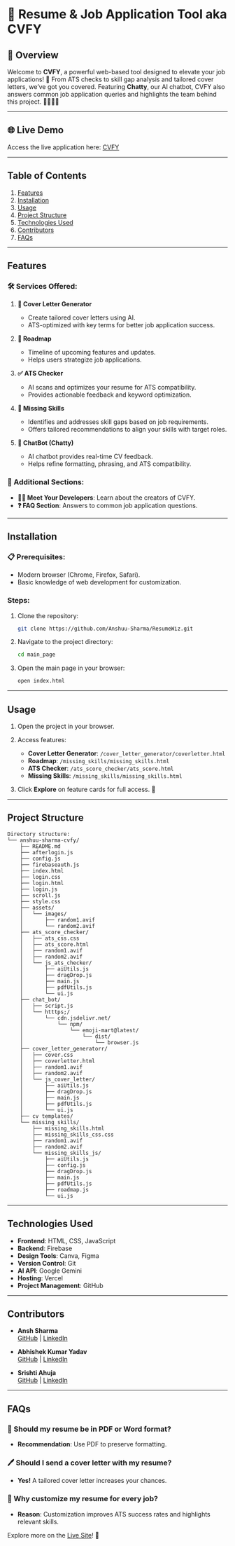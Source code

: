 # 🌟 Resume & Job Application Tool aka CVFY

## 📝 Overview
Welcome to **CVFY**, a powerful web-based tool designed to elevate your job applications! 🚀 From ATS checks to skill gap analysis and tailored cover letters, we’ve got you covered. Featuring **Chatty**, our AI chatbot, CVFY also answers common job application queries and highlights the team behind this project. 👩‍💻👨‍💻

---

## 🌐 Live Demo
Access the live application here: [CVFY](https://cvfy-pearl.vercel.app/)

---

## Table of Contents
1. [Features](#features)
2. [Installation](#installation)
3. [Usage](#usage)
4. [Project Structure](#project-structure)
5. [Technologies Used](#technologies-used)
6. [Contributors](#contributors)
7. [FAQs](#faqs)

---

## Features
### 🛠️ Services Offered:
1. **📄 Cover Letter Generator**
   - Create tailored cover letters using AI.
   - ATS-optimized with key terms for better job application success.

2. **📅 Roadmap**
   - Timeline of upcoming features and updates.
   - Helps users strategize job applications.

3. **✅ ATS Checker**
   - AI scans and optimizes your resume for ATS compatibility.
   - Provides actionable feedback and keyword optimization.

4. **🔑 Missing Skills**
   - Identifies and addresses skill gaps based on job requirements.
   - Offers tailored recommendations to align your skills with target roles.

5. **🤖 ChatBot (Chatty)**
   - AI chatbot provides real-time CV feedback.
   - Helps refine formatting, phrasing, and ATS compatibility.

### 🌟 Additional Sections:
- **👩‍💻 Meet Your Developers**: Learn about the creators of CVFY.
- **❓ FAQ Section**: Answers to common job application questions.

---

## Installation
### 📋 Prerequisites:
- Modern browser (Chrome, Firefox, Safari).
- Basic knowledge of web development for customization.

### Steps:
1. Clone the repository:
   ```bash
   git clone https://github.com/Anshuu-Sharma/ResumeWiz.git
   ```
2. Navigate to the project directory:
   ```bash
   cd main_page
   ```
3. Open the main page in your browser:
   ```bash
   open index.html
   ```

---

## Usage
1. Open the project in your browser.
2. Access features:
   - **Cover Letter Generator**: `/cover_letter_generator/coverletter.html`
   - **Roadmap**: `/missing_skills/missing_skills.html`
   - **ATS Checker**: `/ats_score_checker/ats_score.html`
   - **Missing Skills**: `/missing_skills/missing_skills.html`

3. Click **Explore** on feature cards for full access. 🚀

---

## Project Structure
```plaintext
Directory structure:
└── anshuu-sharma-cvfy/
    ├── README.md
    ├── afterlogin.js
    ├── config.js
    ├── firebaseauth.js
    ├── index.html
    ├── login.css
    ├── login.html
    ├── login.js
    ├── scroll.js
    ├── style.css
    ├── assets/
    │   └── images/
    │       ├── random1.avif
    │       └── random2.avif
    ├── ats_score_checker/
    │   ├── ats_css.css
    │   ├── ats_score.html
    │   ├── random1.avif
    │   ├── random2.avif
    │   └── js_ats_checker/
    │       ├── aiUtils.js
    │       ├── dragDrop.js
    │       ├── main.js
    │       ├── pdfUtils.js
    │       └── ui.js
    ├── chat_bot/
    │   ├── script.js
    │   └── htttps;/
    │       └── cdn.jsdelivr.net/
    │           └── npm/
    │               └── emoji-mart@latest/
    │                   └── dist/
    │                       └── browser.js
    ├── cover_letter_generatorr/
    │   ├── cover.css
    │   ├── coverletter.html
    │   ├── random1.avif
    │   ├── random2.avif
    │   └── js_cover_letter/
    │       ├── aiUtils.js
    │       ├── dragDrop.js
    │       ├── main.js
    │       ├── pdfUtils.js
    │       └── ui.js
    ├── cv templates/
    └── missing_skills/
        ├── missing_skills.html
        ├── missing_skills_css.css
        ├── random1.avif
        ├── random2.avif
        └── missing_skills_js/
            ├── aiUtils.js
            ├── config.js
            ├── dragDrop.js
            ├── main.js
            ├── pdfUtils.js
            ├── roadmap.js
            └── ui.js

```

---

## Technologies Used
- **Frontend**: HTML, CSS, JavaScript
- **Backend**: Firebase
- **Design Tools**: Canva, Figma
- **Version Control**: Git
- **AI API**: Google Gemini
- **Hosting**: Vercel
- **Project Management**: GitHub

---

## Contributors
- **Ansh Sharma**  
  [GitHub](https://github.com/Anshuu-Sharma) | [LinkedIn](https://www.linkedin.com/in/ansh-sharma-36a936143)

- **Abhishek Kumar Yadav**  
  [GitHub](https://github.com/Abhishek-dotcom15) | [LinkedIn](https://www.linkedin.com/in/abhishek-kumar-yadav-892a522a3)

- **Srishti Ahuja**  
  [GitHub](https://github.com/Srishti-Ahuja14) | [LinkedIn](https://www.linkedin.com/in/srishti-ahuja-b7834928b)

---

## FAQs
### 📁 Should my resume be in PDF or Word format?
- **Recommendation**: Use PDF to preserve formatting.

### 🖊️ Should I send a cover letter with my resume?
- **Yes!** A tailored cover letter increases your chances.

### 🤔 Why customize my resume for every job?
- **Reason**: Customization improves ATS success rates and highlights relevant skills.

Explore more on the [Live Site](https://cvfy-pearl.vercel.app/)! 🌟

